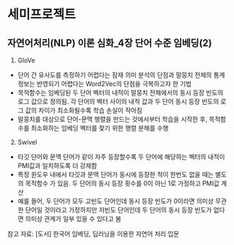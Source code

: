 # 세미프로젝트
## 자연어처리(NLP) 이론 심화_4장 단어 수준 임베딩(2)
1. GloVe
 - 단어 간 유사도를 측정하기 어렵다는 잠재 의미 분석의 단점과 말뭉치 전체의 통계 정보는 반영되기 어렵다는 Word2Vec의 단점을 극복하고자 한 기법
 - 목적함수는 임베딩된 두 단어 벡터의 내적이 말뭉치 전체에서의 동시 등장 빈도의 로그 값으로 정의됨. 각 단어의 벡터 사이의 내적 값과 두 단어 동시 등장 빈도의 로그 값의 차이가 최소화될수록 학습 손실이 작아짐
 - 말뭉치를 대상으로 단어-문맥 행렬을 만드는 것에서부터 학습을 시작한 후, 목적함수를 최소화하는 임베딩 벡터를 찾기 위한 행렬 분해를 수행

2. Swivel
 - 타깃 단어와 문맥 단어가 같이 자주 등장할수록 두 단어에 해당하는 벡터의 내적이 PMI값과 일치하도록 더 강제함
 - 특정 윈도우 내에서 타깃과 문맥 단어가 동시에 등장한 적이 한번도 없을 때는 별도의 목적함수 가 있음. 두 단어의 동시 등장 횟수를 0이 아닌 1로 가정하고 PMI값 계산
 - 예를 들어, 두 단어가 모두 고빈도 단어인데 동시 등장 빈도가 0이라면 의미상 무관한 단어일 것이라고 가정하지만 저빈도 단어인데 두 단어의 동시 등장 빈도가 없다면 의미상 관계가 일부 있을 수 있다고 봄


참고 자료: [도서] 한국어 임베딩, 딥러닝을 이용한 자연어 처리 입문   